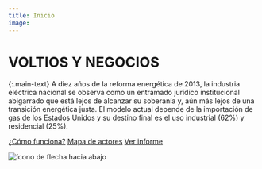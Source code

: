 ```yaml
---
title: Inicio
image:
---
```


# VOLTIOS Y NEGOCIOS

{:.main-text}
A diez años de la reforma energética de 2013, la industria eléctrica nacional se observa como un entramado jurídico institucional abigarrado que está lejos de alcanzar su soberanía y, aún más lejos de una transición energética justa. El modelo actual depende de la importación de gas de los Estados Unidos y su destino final es el uso industrial (62%) y residencial (25%).

[¿Cómo funciona?](#slide-3)
[Mapa de actores](#slide-4)
[Ver informe](#slide-9a)

<div class="down-button">
        <img class="down-arrow-icon" src="{{ site.baseurl }}/assets/img/down-arrow.svg" alt="ícono de flecha hacia abajo">
</div>
